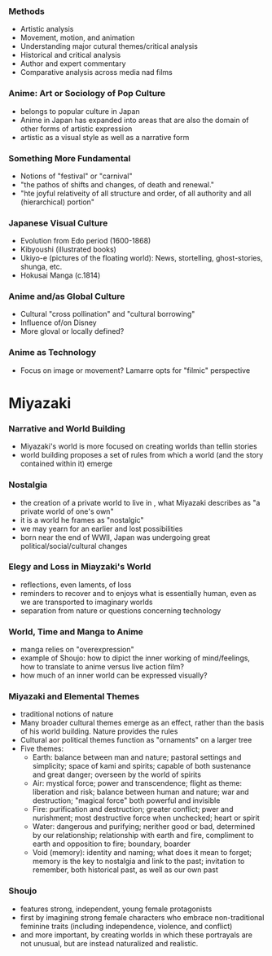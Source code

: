 ### Methods
- Artistic analysis
- Movement, motion, and animation
- Understanding major cutural themes/critical analysis
- Historical and critical analysis
- Author and expert commentary
- Comparative analysis across media nad films
### Anime: Art or Sociology of Pop Culture
- belongs to popular culture in Japan
- Anime in Japan has expanded into areas that are also the domain of other forms of artistic expression
- artistic as a visual style as well as a narrative form
### Something More Fundamental
- Notions of "festival" or "carnival"
- "the pathos of shifts and changes, of death and renewal."
- "hte joyful relativeity of all structure and order, of all authority and all (hierarchical) portion"
### Japanese Visual Culture
- Evolution from Edo period (1600-1868)
- Kibyoushi (illustrated books)
- Ukiyo-e (pictures of the floating world): News, stortelling, ghost-stories, shunga, etc.
- Hokusai Manga (c.1814)
### Anime and/as Global Culture
- Cultural "cross pollination" and "cultural borrowing"
- Influence of/on Disney
- More gloval or locally defined?
### Anime as Technology
- Focus on image or movement? Lamarre opts for "filmic" perspective
# Miyazaki
### Narrative and World Building
- Miyazaki's world is more focused on creating worlds than tellin stories
- world building proposes a set of rules from which a world (and the story contained within it) emerge
### Nostalgia
- the creation of a private world to live in , what Miyazaki describes as "a private world of one's own"
- it is a world he frames as "nostalgic"
- we may yearn for an earlier and lost possibilities
- born near the end of WWII, Japan was undergoing great political/social/cultural changes
### Elegy and Loss in Miayzaki's World
- reflections, even laments, of loss
- reminders to recover and to enjoys what is essentially human, even as we are transported to imaginary worlds
- separation from nature or questions concerning technology

### World, Time and Manga to Anime
- manga relies on "overexpression"
- example of Shoujo: how to dipict the inner working of mind/feelings, how to translate to anime versus live action film?
- how much of an inner world can be expressed visually?
### Miyazaki and Elemental Themes
- traditional notions of nature
- Many broader cultural themes emerge as an effect, rather than the basis of his world building. Nature provides the rules
- Cultural aor political themes function as "ornaments" on a larger tree
- Five themes:
	- Earth: balance between man and nature; pastoral settings and simplicity; space of kami and spirits; capable of both sustenance and great danger; overseen by the world of spirits
	- Air: mystical force; power and transcendence; flight as theme: liberation and risk; balance between human and nature; war and destruction; "magical force" both powerful and invisible
	- Fire: purification and destruction; greater conflict; pwer and nurishment; most destructive force when unchecked; heart or spirit
	- Water: dangerous and purifying; nerither good or bad, determined by our relationship; relationship with earth and fire, compliment to earth and opposition to fire; boundary, boarder
	- Void (memory): identity and naming; what does it mean to forget; memory is the key to nostalgia and link to the past; invitation to remember, both historical past, as well as our own past
### Shoujo
- features strong, independent, young female protagonists
- first by imagining strong female characters who embrace non-traditional feminine traits (including independence, violence, and conflict)
- and more important, by creating worlds in which these portrayals are not unusual, but are instead naturalized and realistic.